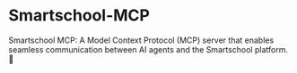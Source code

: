 # Smartschool-MCP
Smartschool MCP: A Model Context Protocol (MCP) server that enables seamless communication between AI agents and the Smartschool platform. 🧠
